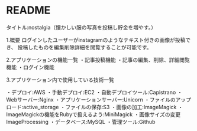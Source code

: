 # README

タイトル:nostalgia（懐かしい服の写真を投稿し貯金を増やす。）

1.概要
ログインしたユーザーがinstagramのようなテキスト付きの画像が投稿でき、
投稿したものを編集削除詳細を閲覧することが可能です。

2.アプリケーションの機能一覧
・記事投稿機能
・記事の編集、削除、詳細閲覧機能
・ログイン機能

3.アプリケーション内で使用している技術一覧

・デプロイ:AWS
・手動デプロイ:EC2 
・自動デプロイツール:Capistrano
・Webサーバー:Nginx
・アプリケーションサーバー:Unicorn
・ファイルのアップロード:active_storage
・ファイルの保存:S3
・画像の加工:ImageMagick
・ImageMagickの機能をRubyで扱えるよう:MiniMagick
・画像サイズの変更ImageProcessing
・データベース:MySQL
・管理ツール:Github


